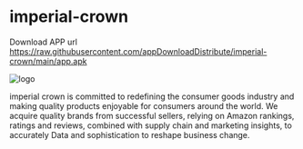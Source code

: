 # imperial-crown
Download APP url https://raw.githubusercontent.com/appDownloadDistribute/imperial-crown/main/app.apk

![logo](https://user-images.githubusercontent.com/102617370/160697123-a208bd5e-e9fc-4454-be39-57a40b5ad71f.png)

imperial crown is committed to redefining the consumer goods industry and making quality products enjoyable for consumers around the world. We acquire quality brands from successful sellers, relying on Amazon rankings, ratings and reviews, combined with supply chain and marketing insights, to accurately Data and sophistication to reshape business change.
